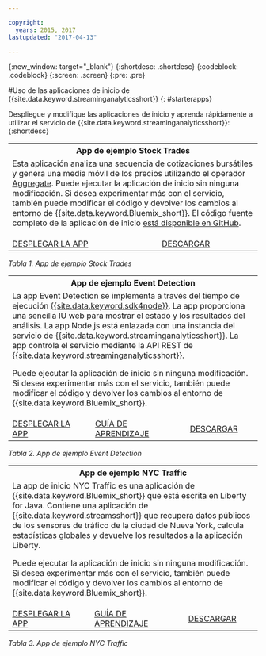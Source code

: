 ```yaml
---

copyright:
  years: 2015, 2017
lastupdated: "2017-04-13"

---
```


<!-- Attribute definitions -->
{:new_window: target="_blank"}
{:shortdesc: .shortdesc}
{:codeblock: .codeblock}
{:screen: .screen}
{:pre: .pre}

#Uso de las aplicaciones de inicio de {{site.data.keyword.streaminganalyticsshort}}
{: #starterapps}

Despliegue y modifique las aplicaciones de inicio y aprenda rápidamente a utilizar el servicio de {{site.data.keyword.streaminganalyticsshort}}:
{:shortdesc}

<table summary="En la primera fila de esta tabla se describe la aplicación de inicio Stock Trades. En la segunda fila, la tabla incluye:
1. En la primera columna, un enlace a un vídeo sobre cómo desplegar la aplicación de inicio Stock Trades. 2. En la segunda columna, un enlace a la descarga directa de la aplicación de inicio Stock Trades.
 ">
  <tr>
    <th colspan="3">App de ejemplo Stock Trades<br></th>
  </tr>
  <tr>
    <td colspan="3">Esta aplicación analiza una secuencia de cotizaciones bursátiles y genera una media móvil de los precios utilizando el operador <a href="https://www.ibm.com/support/knowledgecenter/SSCRJU_4.2.0/com.ibm.streams.toolkits.doc/spldoc/dita/tk$spl/op$spl.relational$Aggregate.html">Aggregate</a>.
Puede ejecutar la aplicación de inicio sin ninguna modificación. Si desea experimentar más con el servicio, también puede modificar el código y devolver los cambios al entorno de {{site.data.keyword.Bluemix_short}}. El código fuente completo de la aplicación de inicio <a href="https://github.com/IBMStreams/samples/tree/master/QuickStart/TradesApp">está disponible en GitHub</a>.</p>
</td>
  </tr>
  <tr>
    <td><a href="https://developer.ibm.com/streamsdev/videos/getting-started-streaming-analytics-service-using-trades-starter-application/" target="_blank">DESPLEGAR LA APP</a><br></td>
    <td><a href="https://github.com/IBMStreams/samples/raw/master/QuickStart/TradesApp/starterApp/StockTradesStarterApp.sab" target="_blank">DESCARGAR</a></td>
  </tr>
</table>

*Tabla 1. App de ejemplo Stock Trades*


<table summary="En la primera fila de esta tabla se describe la aplicación de ejemplo Event Detection. En la segunda fila, la tabla incluye:
1. En la primera columna, un enlace a las instrucciones sobre cómo desplegar la aplicación de inicio Event Detection. 2. En la segunda columna, un enlace a guías de aprendizaje sobre cómo utilizar la aplicación de inicio Event Detection. 3. En la tercera columna, un enlace a la descarga directa de la aplicación de inicio Event Detection.
 ">
  <tr>
    <th colspan="3">App de ejemplo Event Detection<br></th>
  </tr>
  <tr>
    <td colspan="3">La app Event Detection se implementa a través del tiempo de ejecución <a href="https://console.ng.bluemix.net/catalog/starters/sdk-for-nodejs/?cm_mmc=dw-_-bluemix-_-ba-bluemix-detect-complex-events-from-data-stream-trs-_-article">{{site.data.keyword.sdk4node}}</a>.
La app proporciona una sencilla IU web para mostrar el estado y los resultados del análisis.
La app Node.js está enlazada con una instancia del servicio de {{site.data.keyword.streaminganalyticsshort}}. La app controla el servicio mediante la API REST de {{site.data.keyword.streaminganalyticsshort}}.
<p>Puede ejecutar la aplicación de inicio sin ninguna modificación.
Si desea experimentar más con el servicio, también puede modificar el código y devolver los cambios al entorno de {{site.data.keyword.Bluemix_short}}.</p>
</td>
  </tr>
  <tr>
    <td><a href="/docs/services/StreamingAnalytics/t_starter_app_deploy.html" target="_blank">DESPLEGAR LA APP</a><br></td>
    <td><a href="http://www.ibm.com/developerworks/library/ba-bluemix-detect-complex-events-from-data-stream-trs/index.html" target="_blank">GUÍA DE APRENDIZAJE</a></td>
    <td><a href="https://hub.jazz.net/git/streamscloud/EventDetection/" target="_blank">DESCARGAR</a></td>
  </tr>
</table>

*Tabla 2. App de ejemplo Event Detection*

<table summary="En la primera fila de esta tabla se describe la aplicación de ejemplo Tráfico en Nueva York. En la segunda fila, la tabla incluye:
1. En la primera columna, un enlace a las instrucciones sobre cómo desplegar la aplicación de ejemplo Tráfico en Nueva York. 2. En la segunda columna, un enlace a guías de aprendizaje sobre cómo utilizar la aplicación de ejemplo Tráfico en Nueva York. 3. En la tercera columna, un enlace a la descarga directa de la aplicación de ejemplo Tráfico en Nueva York.">
  <tr>
    <th colspan="3">App de ejemplo NYC Traffic<br></th>
  </tr>
  <tr>
    <td colspan="3">La app de inicio NYC Traffic es una aplicación de {{site.data.keyword.Bluemix_short}} que está escrita en Liberty for Java. Contiene una aplicación de {{site.data.keyword.streamsshort}} que recupera datos públicos de los sensores de tráfico de la ciudad de Nueva York, calcula estadísticas globales y devuelve los resultados a la aplicación Liberty.
<p>Puede ejecutar la aplicación de inicio sin ninguna modificación. Si desea experimentar más con el servicio, también puede modificar el código y devolver los cambios al entorno de {{site.data.keyword.Bluemix_short}}.</p>
</td>
  </tr>
  <tr>
    <td><a href="/docs/services/StreamingAnalytics/t_starter_app_deploy.html" target="_blank">DESPLEGAR LA APP</a><br></td>
    <td><a href="https://developer.ibm.com/streamsdev/docs/bluemix-streaming-analytics-starter-application/" target="_blank">GUÍA DE APRENDIZAJE</a></td>
    <td><a href="https://hub.jazz.net/git/streamscloud/NYCTraffic/" target="_blank">DESCARGAR</a></td>
  </tr>
</table>

*Tabla 3. App de ejemplo NYC Traffic*
